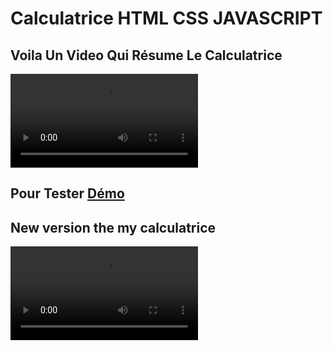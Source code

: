 # Calculatrice HTML CSS JAVASCRIPT
## Voila Un Video Qui Résume Le Calculatrice
<video src="https://user-images.githubusercontent.com/115188113/215569833-c48cd1cc-a3b7-4130-af87-bfde7e57ebf9.webm"><\video>
 
 ## Pour Tester [Démo](https://ibrataha8.github.io/calculatrice-simple/)

## New version the my calculatrice 
<video src="https://user-images.githubusercontent.com/115188113/216150659-e0f41f7a-166b-4a6a-be53-41deb144ca08.webm">

